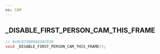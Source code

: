 ```yaml
---
ns: CAM
---
```

## _DISABLE_FIRST_PERSON_CAM_THIS_FRAME

```c
// 0x9C473089A934C930
void _DISABLE_FIRST_PERSON_CAM_THIS_FRAME();
```

